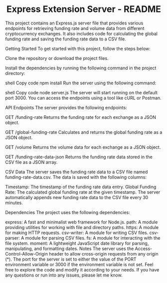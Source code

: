 <h1 align="center">Express Extension Server - README</h1>
This project contains an Express.js server file that provides various endpoints for retrieving funding rate and volume data from different cryptocurrency exchanges. It also includes code for calculating the global funding rate and saving the funding rate data to a CSV file.

Getting Started
To get started with this project, follow the steps below:

Clone the repository or download the project files.

Install the dependencies by running the following command in the project directory:

shell
Copy code
npm install
Run the server using the following command:

shell
Copy code
node server.js
The server will start running on the default port 3000. You can access the endpoints using a tool like cURL or Postman.

API Endpoints
The server provides the following endpoints:

GET /funding-rate
Returns the funding rate for each exchange as a JSON object.

GET /global-funding-rate
Calculates and returns the global funding rate as a JSON object.

GET /volume
Returns the volume data for each exchange as a JSON object.

GET /funding-rate-data-json
Returns the funding rate data stored in the CSV file as a JSON array.

CSV Data
The server saves the funding rate data to a CSV file named funding-rate-data.csv. The data is saved with the following columns:

Timestamp: The timestamp of the funding rate data entry.
Global Funding Rate: The calculated global funding rate at the given timestamp.
The server automatically appends new funding rate data to the CSV file every 30 minutes.

Dependencies
The project uses the following dependencies:

express: A fast and minimalist web framework for Node.js.
path: A module providing utilities for working with file and directory paths.
https: A module for making HTTP requests.
csv-writer: A module for writing CSV files.
csv-parser: A module for parsing CSV files.
fs: A module for interacting with the file system.
moment: A lightweight JavaScript date library for parsing, manipulating, and formatting dates.
Notes
The server uses the Access-Control-Allow-Origin header to allow cross-origin requests from any origin (*).
The port for the server is set to either the value of the PORT environment variable or 3000 if the environment variable is not set.
Feel free to explore the code and modify it according to your needs. If you have any questions or run into any issues, please let me know.
